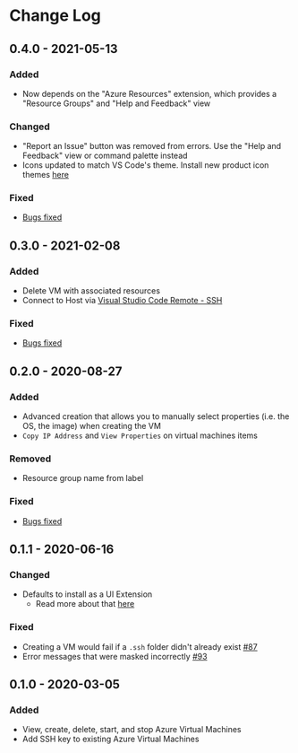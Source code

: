 # Change Log

## 0.4.0 - 2021-05-13
### Added
- Now depends on the "Azure Resources" extension, which provides a "Resource Groups" and "Help and Feedback" view

### Changed
- "Report an Issue" button was removed from errors. Use the "Help and Feedback" view or command palette instead
- Icons updated to match VS Code's theme. Install new product icon themes [here](https://marketplace.visualstudio.com/search?term=tag%3Aproduct-icon-theme&target=VSCode)

### Fixed
- [Bugs fixed](https://github.com/microsoft/vscode-azurevirtualmachines/milestone/9?closed=1)

## 0.3.0 - 2021-02-08

### Added
- Delete VM with associated resources
- Connect to Host via [Visual Studio Code Remote - SSH](https://marketplace.visualstudio.com/items?itemName=ms-vscode-remote.remote-ssh)

### Fixed
- [Bugs fixed](https://github.com/microsoft/vscode-azurevirtualmachines/issues?q=is%3Aissue+milestone%3A0.3.0+is%3Aclosed)

## 0.2.0 - 2020-08-27

### Added
- Advanced creation that allows you to manually select properties (i.e. the OS, the image) when creating the VM
- `Copy IP Address` and `View Properties` on virtual machines items

### Removed
- Resource group name from label

### Fixed
- [Bugs fixed](https://github.com/microsoft/vscode-azurevirtualmachines/milestone/5?closed=1)

## 0.1.1 - 2020-06-16

### Changed
- Defaults to install as a UI Extension
    - Read more about that [here](https://code.visualstudio.com/api/advanced-topics/remote-extensions)

### Fixed
- Creating a VM would fail if a `.ssh` folder didn't already exist [#87](https://github.com/microsoft/vscode-azurevirtualmachines/issues/87)
- Error messages that were masked incorrectly [#93](https://github.com/microsoft/vscode-azurevirtualmachines/issues/93)

## 0.1.0 - 2020-03-05

### Added
- View, create, delete, start, and stop Azure Virtual Machines
- Add SSH key to existing Azure Virtual Machines

